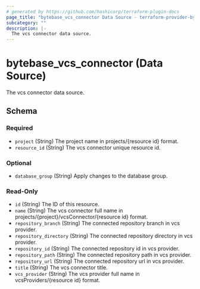 ```yaml
---
# generated by https://github.com/hashicorp/terraform-plugin-docs
page_title: "bytebase_vcs_connector Data Source - terraform-provider-bytebase"
subcategory: ""
description: |-
  The vcs connector data source.
---
```


# bytebase_vcs_connector (Data Source)

The vcs connector data source.



<!-- schema generated by tfplugindocs -->
## Schema

### Required

- `project` (String) The project name in projects/{resource id} format.
- `resource_id` (String) The vcs connector unique resource id.

### Optional

- `database_group` (String) Apply changes to the database group.

### Read-Only

- `id` (String) The ID of this resource.
- `name` (String) The vcs connector full name in projects/{project}/vcsConnector/{resource id} format.
- `repository_branch` (String) The connected repository branch in vcs provider.
- `repository_directory` (String) The connected repository directory in vcs provider.
- `repository_id` (String) The connected repository id in vcs provider.
- `repository_path` (String) The connected repository path in vcs provider.
- `repository_url` (String) The connected repository url in vcs provider.
- `title` (String) The vcs connector title.
- `vcs_provider` (String) The vcs provider full name in vcsProviders/{resource id} format.


